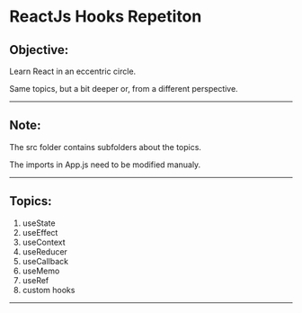 # ReactJs Hooks Repetiton

## Objective:

Learn React in an eccentric circle.

Same topics, but a bit deeper or, from a different perspective.

***
## Note:

The src folder contains subfolders about the topics.

The imports in  App.js need to be modified manualy.

***

## Topics:

<ol>
  <li>useState</li>
  <li>useEffect</li>
  <li>useContext</li>
  <li>useReducer</li>
  <li>useCallback</li>
  <li>useMemo</li>
  <li>useRef</li>
  <li>custom hooks</li>
</ol>

***